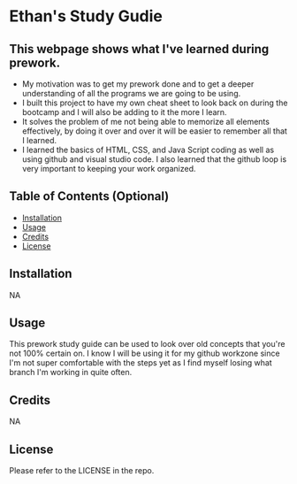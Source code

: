 # Ethan's Study Gudie

## This webpage shows what I've learned during prework.


- My motivation was to get my prework done and to get a deeper understanding of all the programs we are going to be using. 
- I built this project to have my own cheat sheet to look back on during the bootcamp and I will also be adding to it the more I learn.
- It solves the problem of me not being able to memorize all elements effectively, by doing it over and over it will be easier to remember all that I learned.
- I learned the basics of HTML, CSS, and Java Script coding as well as using github and visual studio code. I also learned that the github loop is very important to keeping your work organized.

## Table of Contents (Optional)



- [Installation](#installation)
- [Usage](#usage)
- [Credits](#credits)
- [License](#license)

## Installation

NA

## Usage

This prework study guide can be used to look over old concepts that you're not 100% certain on. I know I will be using it for my github workzone since I'm not super comfortable with the steps yet as I find myself losing what branch I'm working in quite often.
## Credits

NA

## License

Please refer to the LICENSE in the repo.